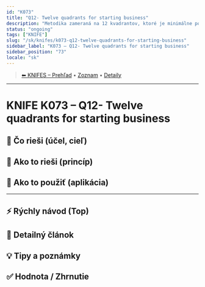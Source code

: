 ```yaml
---
id: "K073"
title: "Q12- Twelve quadrants for starting business"
description: "Metodika zameraná na 12 kvadrantov, ktoré je minimálne potrebné zohľadniť pri budovaní nového biznisu. Vhodné najmä pre startupy, ale aj pre každého jednotlivca, ktorý by chcel rozbehnúť vlastné podnikanie."
status: "ongoing"
tags: ["KNIFE"]
slug: "/sk/knifes/k073-q12-twelve-quadrants-for-starting-business"
sidebar_label: "K073 – Q12- Twelve quadrants for starting business"
sidebar_position: "73"
locale: "sk"
---
```

<!-- body:start -->

<!-- nav:knifes -->
> [⬅ KNIFES – Prehľad](../KNIFEsOverview.md) • [Zoznam](../KNIFE_Overview_List.md) • [Detaily](../KNIFE_Overview_Details.md)
---
# KNIFE K073 – Q12- Twelve quadrants for starting business

## 🎯 Čo rieši (účel, cieľ)

## 🧩 Ako to rieši (princíp)

## 🧪 Ako to použiť (aplikácia)

---

## ⚡ Rýchly návod (Top)

## 📜 Detailný článok

## 💡 Tipy a poznámky

## ✅ Hodnota / Zhrnutie
